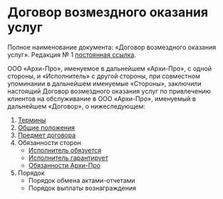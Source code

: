 # Договор возмездного оказания услуг

Полное наименование документа: «Договор возмездного оказания услуг». Редакция № 1 [постоянная ссылка](https://docs.arhi-pro.ru).

ООО «Архи-Про», именуемое в дальнейшем «Архи-Про», с одной стороны, и «Исполнитель» с другой стороны, при совместном упоминании в дальнейшем именуемые «Стороны», заключили настоящий Договор возмездного оказания услуг по привлечению клиентов на обслуживание в ООО «Архи-Про», именуемый в дальнейшем «Договор», о нижеследующем:

1. [Термины](/trms.html#термины)
1. [Общие положения](/general.html#общие-положения)
1. [Предмет договора](/agreement.html#предмет-договора)
1. Обязанности сторон 
	* [Исполнитель обязуется](/obligations.html#обязанности-сторон)
	* [Исполнитель гарантирует](/garant.html#исполнитель-гарантирует-архи-про-следующее)
	* [Обязанности Архи-Про](/obligations-arhi-pro.html#архи-про-обязуется)
1. Порядок 
	* Порядок обмена актами-отчетами
	* Порядок выплаты вознаграждения
